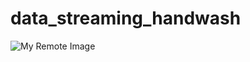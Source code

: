 # data_streaming_handwash

![My Remote Image](https://user-images.githubusercontent.com/60249187/165822064-e5bfa5b0-06ec-426d-af4b-2bb5b46f8334.png)

